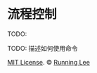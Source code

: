 # 流程控制

TODO:


TODO: 描述如何使用命令












[MIT License](https://opensource.org/licenses/mit-license.html). ©  [Running Lee](mailto:lihui870920@gmail.com)